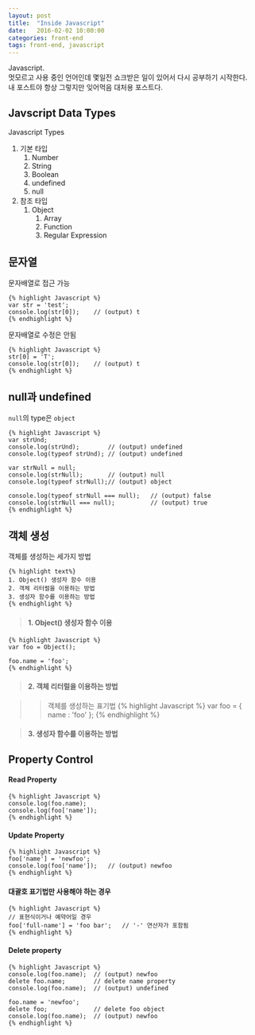 ```yaml
---
layout: post
title:  "Inside Javascript"
date:   2016-02-02 10:00:00
categories: front-end
tags: front-end, javascript
---
```


Javascript.<br>
멋모르고 사용 중인 언어인데 몇일전 쇼크받은 일이 있어서 다시 공부하기 시작한다.<br>
내 포스트야 항상 그렇지만 잊어먹음 대처용 포스트다.

## Javscript Data Types

Javascript Types

1. 기본 타입
    1. Number
    1. String
    1. Boolean
    1. undefined
    1. null
1. 참조 타입
    1. Object
    	1. Array
    	1. Function
    	1. Regular Expression

## 문자열

문자배열로 접근 가능

    {% highlight Javascript %}
    var str = 'test';
    console.log(str[0]);	// (output) t
    {% endhighlight %}

문자배열로 수정은 안됨

    {% highlight Javascript %}
    str[0] = 'T';
    console.log(str[0]);	// (output) t
    {% endhighlight %}

## null과 undefined

`null`의 type은 `object`

    {% highlight Javascript %}
    var strUnd;
    console.log(strUnd);		// (output) undefined
    console.log(typeof strUnd);	// (output) undefined

    var strNull = null;
    console.log(strNull);		// (output) null
    console.log(typeof strNull);// (output) object

    console.log(typeof strNull === null);	// (output)	false
    console.log(strNull === null);			// (output)	true
    {% endhighlight %}

## 객체 생성

객체를 생성하는 세가지 방법

    {% highlight text%}
    1. Object() 생성자 함수 이용
    2. 객체 리터럴을 이용하는 방법
    3. 생성자 함수를 이용하는 방법
    {% endhighlight %}

> #### 1. Object() 생성자 함수 이용

    {% highlight Javascript %}
    var foo = Object();
     
    foo.name = 'foo';
    {% endhighlight %}

> #### 2. 객체 리터럴을 이용하는 방법

>> 객체를 생성하는 표기법
    {% highlight Javascript %}
    var foo = {
    	name : 'foo'
    };
    {% endhighlight %}

> #### 3. 생성자 함수를 이용하는 방법

## Property Control

#### Read Property

    {% highlight Javascript %}
    console.log(foo.name);
    console.log(foo['name']);
    {% endhighlight %}

#### Update Property

    {% highlight Javascript %}
    foo['name'] = 'newfoo';
    console.log(foo['name']);	// (output) newfoo
    {% endhighlight %}

#### 대괄호 표기법만 사용해야 하는 경우

    {% highlight Javascript %}
    // 표현식이거나 예약어일 경우
    foo['full-name'] = 'foo bar';	// '-' 연산자가 포함됨
    {% endhighlight %}

#### Delete property

    {% highlight Javascript %}
    console.log(foo.name);	// (output) newfoo
    delete foo.name;		// delete name property
    console.log(foo.name);	// (output) undefined

    foo.name = 'newfoo';
    delete foo;				// delete foo object
    console.log(foo.name);	// (output) newfoo
    {% endhighlight %}

